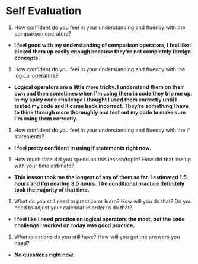 # Self Evaluation

1. How confident do you feel in your understanding and fluency with the comparison operators?
- **I feel good with my understanding of comparison operators, I feel like I picked them up easily enough because they're not completely foreign concepts.**
1. How confident do you feel in your understanding and fluency with the logical operators?
- **Logical operators are a little more tricky. I understand them on their own and then sometimes when I'm using them in code they trip me up. In my spicy code challenge I thought I used them correctly until I tested my code and it came back incorrect. They're something I have to think through more thoroughly and test out my code to make sure I'm using them correctly.**
1. How confident do you feel in your understanding and fluency with the if statements?
- **I feel pretty confident in using if statements right now.**
1. How much time did you spend on this lesson/topic? How did that line up with your time estimate?
- **This lesson took me the longest of any of them so far. I estimated 1.5 hours and I'm nearing 3.5 hours. The conditional practice definitely took the majority of that time.**
1. What do you still need to practice or learn? How will you do that? Do you need to adjust your calendar in order to do that?
- **I feel like I need practice on logical operators the most, but the code challenge I worked on today was good practice.**
1. What questions do you still have? How will you get the answers you need?
- **No questions right now.**
